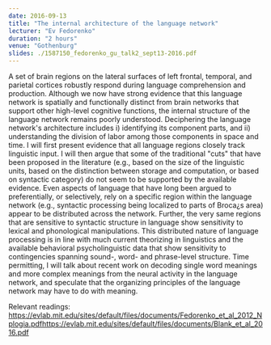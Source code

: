 ```yaml
---
date: 2016-09-13
title: "The internal architecture of the language network"
lecturer: "Ev Fedorenko"
duration: "2 hours"
venue: "Gothenburg"
slides: ./1587150_fedorenko_gu_talk2_sept13-2016.pdf
---
```




A set of brain regions on the lateral surfaces of left frontal, temporal, and parietal cortices robustly respond during language comprehension and production. Although we now have strong evidence that this language network is spatially and functionally distinct from brain networks that support other high-level cognitive functions, the internal structure of the language network remains poorly understood. Deciphering the language network's architecture includes i) identifying its component parts, and ii) understanding the division of labor among those components in space and time. I will first present evidence that all language regions closely track linguistic input. I will then argue that some of the traditional "cuts" that have been proposed in the literature (e.g., based on the size of the linguistic units, based on the distinction between storage and computation, or based on syntactic category) do not seem to be supported by the available evidence. Even aspects of language that have long been argued to preferentially, or selectively, rely on a specific region within the language network (e.g., syntactic processing being localized to parts of Broca¿s area) appear to be distributed across the network. Further, the very same regions that are sensitive to syntactic structure in language show sensitivity to lexical and phonological manipulations. This distributed nature of language processing is in line with much current theorizing in linguistics and the available behavioral psycholinguistic data that show sensitivity to contingencies spanning sound-, word- and phrase-level structure. Time permitting, I will talk about recent work on decoding single word meanings and more complex meanings from the neural activity in the language network, and speculate that the organizing principles of the language network may have to do with meaning.

Relevant readings: https://evlab.mit.edu/sites/default/files/documents/Fedorenko_et_al_2012_Nplogia.pdfhttps://evlab.mit.edu/sites/default/files/documents/Blank_et_al_2016.pdf




